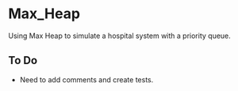 # Max_Heap
Using Max Heap to simulate a hospital system with a priority queue.

## To Do
* Need to add comments and create tests.
